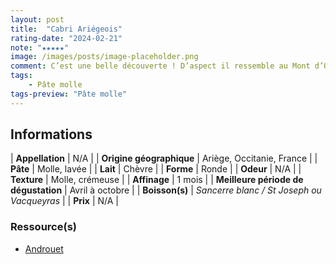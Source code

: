 ```yaml
---
layout: post
title:  "Cabri Ariégeois"
rating-date: "2024-02-21"
note: "★★★★★"
image: /images/posts/image-placeholder.png
comment: C’est une belle découverte ! D’aspect il ressemble au Mont d’Or mais en bouche il se rapproche du Petit Fiancé des Pyrénées ou du Reblochon, en légèrement plus doux.
tags:
    - Pâte molle
tags-preview: "Pâte molle"
---
```


## Informations

| **Appellation** | N/A |
| **Origine géographique** | Ariège, Occitanie, France |
| **Pâte** | Molle, lavée |
| **Lait** | Chèvre |
| **Forme** | Ronde |
| **Odeur** | N/A |
| **Texture** | Molle, crémeuse |
| **Affinage** | 1 mois |
| **Meilleure période de dégustation** | Avril à octobre |
| **Boisson(s)** | *Sancerre blanc / St Joseph ou Vacqueyras* |
| **Prix** | N/A |

### Ressource(s)
* [Androuet](http://androuet.com/Cabri-Ariégeois-32.html)